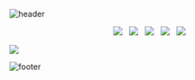 ![header](https://capsule-render.vercel.app/api?type=waving&color=gradient&height=200&section=header&text=I%20am%20better%20man%20than%20who%20I%20was%20yesterday&fontSize=20&animation=fadeIn&customColorList=2)
<p align="center">
<img src="https://img.shields.io/badge/SpringBoot-6DB33F?style=flat-square&logo=SpringBoot&logoColor=white"/></a> &nbsp
<img src="https://img.shields.io/badge/Java-007396?style=flat-square&logo=Java&logoColor=white"/></a> &nbsp
<img src="https://img.shields.io/badge/Python-3776AB?style=flat-square&logo=Python&logoColor=white"/></a> &nbsp
<img src="https://img.shields.io/badge/MySQL-4479A1?style=flat-square&logo=MySQL&logoColor=white"/></a> &nbsp 
<img src="https://img.shields.io/badge/Amazon AWS-232F3E?style=flat-square&logo=Amazon%20AWS&logoColor=white"/></a> &nbsp
</p>

![](https://github.com/CODe1995/CODe1995/blob/output/github-contribution-grid-snake.svg)

![footer](https://capsule-render.vercel.app/api?type=waving&color=gradient&height=200&section=footer&customColorList=2)
